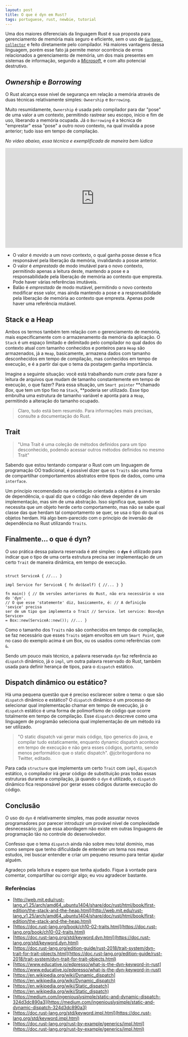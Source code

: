 ```yaml
---
layout: post
title: O que é dyn em Rust?
tags: portuguese, rust, newbie, tutorial
---
```


Uma dos maiores diferenciais da linguagem Rust é sua proposta para gerenciamento
de memória mais seguro e eficiente, sem o uso de [`Garbage
collector`](https://en.wikipedia.org/wiki/Garbage_collection_(computer_science))
e feito diretamente pelo compilador. Há maiores vantagens dessa linguagem, porém
esse fato já permite menor ocorrência de erros relacionados a gerenciamento de
memória, um dos mais presentes em sistemas de informação, segundo a
*[Microsoft](https://msrc-blog.microsoft.com/2019/07/18/we-need-a-safer-systems-programming-language/)*,
e com alto potencial destrutivo.

## *Ownership* e *Borrowing*

O Rust alcança esse nível de segurança em relação a memória através de duas
técnicas relativamente simples: `Ownership` e `Borrowing`.

Muito resumidamente, `Ownership` é usada pelo compilador para dar "pose" de uma
valor a um contexto, permitindo rastrear seu escopo, início e fim de uso,
liberando a memória ocupada. Já o `Borrowing` é a técnica de "emprestar" essa
"pose" a outro novo contexto, na qual invalida a pose anterior; tudo isso em
tempo de compilação.

*No vídeo abaixo, essa técnica e exemplificada de maneira bem lúdica*

<iframe width="560" height="315"
    src="https://www.youtube.com/embed/rEsoImv7vq8?si=59lCTFbSYZz_xvRc"
    title="YouTube video player" frameborder="0" allow="accelerometer; autoplay;
    clipboard-write; encrypted-media; gyroscope; picture-in-picture; web-share"
    referrerpolicy="strict-origin-when-cross-origin" allowfullscreen></iframe>

- O valor é *movido* a um novo contexto, o qual ganha posse desse e fica
responsável pela liberação da memória, invalidando a posse anterior.
- O valor é *emprestado* de modo imutável para o novo contexto, permitindo
apenas a leitura deste, mantendo a pose e a responsabilidade pela liberação de
memória ao contexto que empresta. Pode haver várias referências imutáveis.
- Balão é *emprestado* de modo mutável, permitindo o novo contexto modificar
esse valor, mas ainda mantendo a pose e a responsabilidade pela liberação de
memória ao contexto que empresta. Apenas pode haver uma referência mutável.

## Stack e a Heap

Ambos os termos também tem relação com o gerenciamento de memória, mais
especificamente com o armazenamento da memória da aplicação. O `Stack` é um
espaço limitado e delimitado pelo compilador no qual dados do contexto atual com
tamanho conhecidos e ponteiros para `Heap` são armazenados, já a `Heap`,
basicamente, armazena dados com tamanho desconhecidos em tempo de compilação,
mas conhecidos em tempo de execução, e é a partir dai que o tema da postagem
ganha importância.

Imagine a seguinte situação: você está trabalhando num *crate* para fazer a
leitura de arquivos que mudam de tamanho constantemente em tempo de execução, o
que fazer? Para essa situação, um `Smart pointer` **chamado *Box*, que tem um
tipo fixo na `Stack`, **poderia ser utilizado. Esse tipo embrulha uma estrutura
de tamanho variável e aponta para a `Heap`, permitindo a alteração do tamanho
ocupado.

> Claro, tudo está bem resumido. Para informações mais precisas, consulte a
> documentação do Rust.

## Trait

> "Uma Trait é uma coleção de métodos definidos para um tipo desconhecido,
> podendo acessar outros métodos definidos no mesmo Trait"

Sabendo que estou tentando comparar o Rust com um linguagem de programação OO
tradicional, é possível dizer que os `Traits` são uma forma de compartilhar
comportamentos abstratos entre tipos de dados, como uma `interface`.

Um princípio recomendado na orientação orientada a objetos é a inversão de
dependência, o qual diz que o código não deve depender de um implementação, mas
sim de uma abstração. Isso significa que, quando se necessita que um objeto
herde certo comportamento, mas não se sabe qual classe das que herdam tal
comportamento se quer, se usa o tipo do qual os objetos herdam. Há algo
bem-parecido com o princípio de inversão de dependência no Rust utilizando
`Traits`*.*

## Finalmente... o que é dyn?

O uso prática dessa palavra reservada é até simples: o **`dyn`** é utilizado
para indicar que o tipo de uma certa estrutura precisa ser implementação de um
certo `Trait` de maneira dinâmica, em tempo de execução.

``` trait Service { fn do(&self); fn get(&self) { //... } }

struct ServiceA { //... }

impl Service for ServiceA { fn do(&self) { //... } }

fn main() { // Em versões anteriores do Rust, não era necessário o uso do 'dyn'.
// O que esse 'statemente' diz, basicamente, é: // A definição 'sevice' precisa
ser de um tipo que implementa o Trait // Service. let service: Box<dyn Service>
= Box::new(ServiceA::new()); //... }

```

Como o tamanho dos `Traits` não são conhecidos em tempo de compilação, se faz
necessário que esses `Traits` sejam envoltos em um `Smart Point`*,* que no caso
do exemplo acima é um Box, ou os usados como referências com `&`.

Sendo um pouco mais técnico, a palavra reservada `dyn` faz referência ao
`dispatch` dinâmico, já o `impl`, um outra palavra reservado do Rust, também
usada para definir herança de tipos, para o `dispatch` estático.

## Dispatch dinâmico ou estático?

Há uma pequena questão que é preciso esclarecer sobre o tema: o que são
`dispatch` dinâmico e estático? O `dispatch` dinâmico é um processo de
selecionar qual implementação chamar em tempo de execução, já o `dispatch`
estático é uma forma de polimorfismo de código que ocorre totalmente em tempo de
compilação. Esse `dispatch` descreve como uma linguagem de programão seleciona
qual implementação de um método irá ser utilizado.

> "O static dispatch vai gerar mais código, tipo generics do java, e compilar
> tudo estaticamente, enquanto dynamic dispatch acontece em tempo de execução e
> não gera esses códigos, portanto, sendo menos performático que o static
> dispatch". @jcbritogardona no Twitter, editado.

Para cada `structure` que implementa um certo `Trait` com `impl`, `dispatch`
estático, o compilador irá gerar código de substituição pras todas essas
estruturas durante a compilação, já quando o `dyn` é utilizado, o `dispatch`
dinâmico fica responsável por gerar esses códigos durante execução do código.

## Conclusão

O uso do `dyn` é relativamente simples, mas pode assustar novos programadores
por parecer introduzir um provável nível de complexidade desnecessário; já que
essa abordagem não existe em outras linguagens de programação tão no controle do
desenvolvedor.

Confesso que o tema `dispatch` ainda não sobre meu total domínio, mas como
sempre que tenho dificuldade de entender um tema nos meus estudos, irei buscar
entender e criar um pequeno resumo para tentar ajudar alguém.

Agradeço pela leitura e espero que tenha ajudado. Fique à vontade para comentar,
compartilhar ou corrigir algo; eu vou agradecer bastante.

### Referências

- [http://web.mit.edu/rust-lang_v1.25/arch/amd64_ubuntu1404/share/doc/rust/html/book/first-edition/the-stack-and-the-heap.html](http://web.mit.edu/rust-lang_v1.25/arch/amd64_ubuntu1404/share/doc/rust/html/book/first-edition/the-stack-and-the-heap.html)
- [https://doc.rust-lang.org/book/ch10-02-traits.html](https://doc.rust-lang.org/book/ch10-02-traits.html)
- [https://doc.rust-lang.org/std/keyword.dyn.html](https://doc.rust-lang.org/std/keyword.dyn.html)
- [https://doc.rust-lang.org/edition-guide/rust-2018/trait-system/dyn-trait-for-trait-objects.html](https://doc.rust-lang.org/edition-guide/rust-2018/trait-system/dyn-trait-for-trait-objects.html)
- [https://www.educative.io/edpresso/what-is-the-dyn-keyword-in-rust](https://www.educative.io/edpresso/what-is-the-dyn-keyword-in-rust)
- [https://en.wikipedia.org/wiki/Dynamic_dispatch](https://en.wikipedia.org/wiki/Dynamic_dispatch)
- [https://en.wikipedia.org/wiki/Static_dispatch](https://en.wikipedia.org/wiki/Static_dispatch)
- [https://medium.com/ingeniouslysimple/static-and-dynamic-dispatch-324d3dc890a3](https://medium.com/ingeniouslysimple/static-and-dynamic-dispatch-324d3dc890a3)
- [https://doc.rust-lang.org/std/keyword.impl.html](https://doc.rust-lang.org/std/keyword.impl.html)
- [https://doc.rust-lang.org/rust-by-example/generics/impl.html](https://doc.rust-lang.org/rust-by-example/generics/impl.html)
